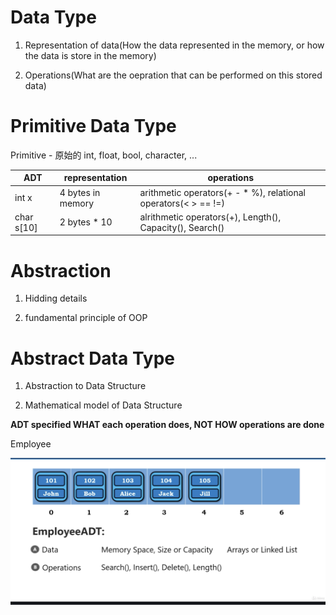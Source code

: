 # Data Type

1. Representation of data(How the data represented in the memory, or how the data is store in the memory)

2. Operations(What are the oepration that can be performed on this stored data)

# Primitive Data Type

Primitive - 原始的
int, float, bool, character, ...

| ADT        | representation    | operations                                                     |
|------------|-------------------|----------------------------------------------------------------|
| int x      | 4 bytes in memory | arithmetic operators(+ - * %), relational operators(< > == !=) |
| char s[10] | 2 bytes * 10      | alrithmetic operators(+), Length(), Capacity(), Search()       |

# Abstraction

1. Hidding details

2. fundamental principle of OOP

# Abstract Data Type

1. Abstraction to Data Structure

2. Mathematical model of Data Structure

**ADT specified WHAT each operation does, NOT HOW operations are done**

Employee

<img src='../assets/38_1.png'></img>
